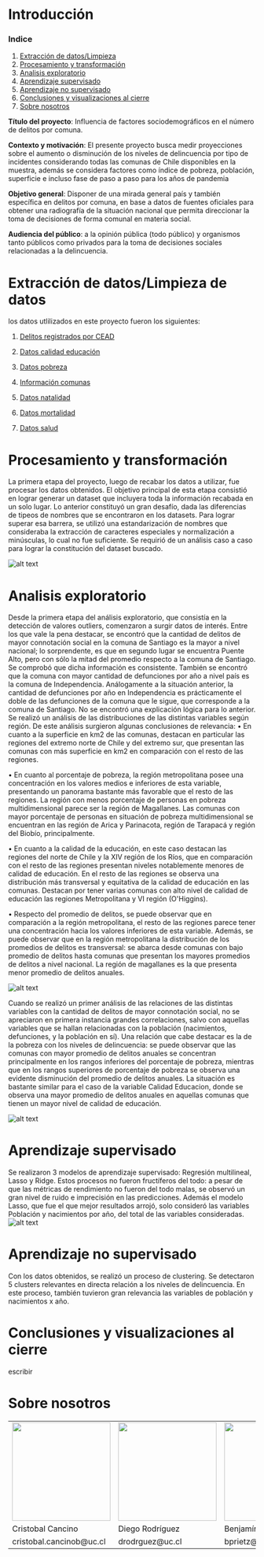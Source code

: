 # Introducción

### **Indice**

1. [Extracción de datos/Limpieza](https://08benja08p.github.io/Grupo-8-CDD/#extracci%C3%B3n-de-datoslimpieza-de-datos)
2. [Procesamiento y transformación](https://08benja08p.github.io/Grupo-8-CDD/#procesamiento-y-transformaci%C3%B3n)
3. [Analisis exploratorio](https://08benja08p.github.io/Grupo-8-CDD/#analisis-exploratorio)
4. [Aprendizaje supervisado](https://08benja08p.github.io/Grupo-8-CDD/#aprendizaje-supervisado)
5. [Aprendizaje no supervisado](https://08benja08p.github.io/Grupo-8-CDD/#aprendizaje-no-supervisado)
6. [Conclusiones y visualizaciones al cierre](https://08benja08p.github.io/Grupo-8-CDD/#conclusiones-y-visualizaciones-al-cierre)
7. [Sobre nosotros](https://08benja08p.github.io/Grupo-8-CDD/#Sobre-nosotros)

**Título del proyecto**: Influencia de factores sociodemográficos en el número de delitos por comuna.

**Contexto y motivación**: El presente proyecto busca medir proyecciones sobre el aumento o disminución de los niveles de delincuencia por tipo de incidentes considerando todas las comunas de Chile disponibles en la muestra, además se considera factores como índice de pobreza, población, superficie e incluso fase de paso a paso para los años de pandemia

**Objetivo general**: Disponer de una mirada general país y también específica en delitos por comuna, en base a datos de fuentes oficiales para obtener una radiografía de la situación nacional que permita direccionar la toma de decisiones de forma comunal en materia social.

**Audiencia del público**: a la opinión pública (todo público) y organismos tanto públicos como privados para la toma de decisiones sociales relacionadas a la delincuencia.

# Extracción de datos/Limpieza de datos

los datos utlilizados en este proyecto fueron los siguientes:

1. [Delitos registrados por CEAD](http://cead.spd.gov.cl/centro-de-documentacion/?wpdmpro=estadisticas-anuales-delitos-de-mayor-connotacion-social-dmcs-base-censo-2017)

2. [Datos calidad educación](http://datos.mineduc.cl/dashboards/20014/descarga-bases-de-datos-sned/)

3. [Datos pobreza](http://observatorio.ministeriodesarrollosocial.gob.cl/storage/docs/pobreza-comunal/2017/PLANILLA_Estimaciones_comunales_tasa_pobreza_por_ingresos_multidimensional_2017.xlsx)

4. [Información comunas](https://github.com/MinCiencia/Datos-COVID19/blob/master/input/Otros/InformacionComunas.csv)

5. [Datos natalidad](https://github.com/MinCiencia/Datos-COVID19/tree/master/input/RegistroCivil)

6. [Datos mortalidad](https://github.com/MinCiencia/Datos-COVID19/tree/master/input/RegistroCivil)

7. [Datos salud](https://repositoriodeis.minsal.cl/DatosAbiertos/Establecimientos_ChileDEIS_MINSAL%2010-12-2021.xlsx)

# Procesamiento y transformación

La primera etapa del proyecto, luego de recabar los datos a utilizar, fue procesar los datos obtenidos. El objetivo principal de esta etapa consistió en lograr generar un dataset que incluyera toda la información recabada en un solo lugar. Lo anterior constituyó un gran desafío, dada las diferencias de tipeos de nombres que se encontraron en los datasets. Para lograr superar esa barrera, se utilizó una estandarización de nombres que consideraba la extracción de caracteres especiales y normalización a minúsculas, lo cual no fue suficiente. Se requirió de un análisis caso a caso para lograr la constitución del dataset buscado.

![alt text](https://github.com/08benja08p/Grupo-8-CDD/raw/main/Fotos/dataset.jpg "Logo Title Text 1")


# Analisis exploratorio

Desde la primera etapa del análisis exploratorio, que consistía en la detección de valores outliers, comenzaron a surgir datos de interés. Entre los que vale la pena destacar, se encontró que la cantidad de delitos de mayor connotación social en la comuna de Santiago es la mayor a nivel nacional; lo sorprendente, es que en segundo lugar se encuentra Puente Alto, pero con sólo la mitad del promedio respecto a la comuna de Santiago. Se comprobó que dicha información es consistente. 
También se encontró que la comuna con mayor cantidad de defunciones por año a nivel país es la comuna de Independencia. Análogamente a la situación anterior, la cantidad de defunciones por año en Independencia es prácticamente el doble de las defunciones de la comuna que le sigue, que corresponde a la comuna de Santiago. No se encontró una explicación lógica para lo anterior.
Se realizó un análisis de las distribuciones de las distintas variables según región. De este análisis surgieron algunas conclusiones de relevancia:
•	En cuanto a la superficie en km2 de las comunas, destacan en particular las regiones del extremo norte de Chile y del extremo sur, que presentan las comunas con más superficie en km2 en comparación con el resto de las regiones.

•	En cuanto al porcentaje de pobreza, la región metropolitana posee una concentración en los valores medios e inferiores de esta variable, presentando un panorama bastante más favorable que el resto de las regiones. La región con menos porcentaje de personas en pobreza multidimensional parece ser la región de Magallanes. Las comunas con mayor porcentaje de personas en situación de pobreza multidimensional se encuentran en las región de Arica y Parinacota, región de Tarapacá y región del Biobío, principalmente.

•	En cuanto a la calidad de la educación, en este caso destacan las regiones del norte de Chile y la XIV región de los Ríos, que en comparación con el resto de las regiones presentan niveles notablemente menores de calidad de educación. En el resto de las regiones se observa una distribución más transversal y equitativa de la calidad de educación en las comunas. Destacan por tener varias comunas con alto nivel de calidad de educación las regiones Metropolitana y VI región (O'Higgins).

•	Respecto del promedio de delitos, se puede observar que en comparación a la región metropolitana, el resto de las regiones parece tener una concentración hacia los valores inferiores de esta variable. Además, se puede observar que en la región metropolitana la distribución de los promedios de delitos es transversal: se abarca desde comunas con bajo promedio de delitos hasta comunas que presentan los mayores promedios de delitos a nivel nacional. La región de magallanes es la que presenta menor promedio de delitos anuales. 

![alt text](https://github.com/08benja08p/Grupo-8-CDD/raw/main/Fotos/6_graf.jpg "Logo Title Text 1")


Cuando se realizó un primer análisis de las relaciones de las distintas variables con la cantidad de delitos de mayor connotación social, no se apreciaron en primera instancia grandes correlaciones, salvo con aquellas variables que se hallan relacionadas con la población (nacimientos, defunciones, y la población en sí). Una relación que cabe destacar es la de la pobreza con los niveles de delincuencia:  se puede observar que las comunas con mayor promedio de delitos anuales se concentran principalmente en los rangos inferiores del porcentaje de pobreza, mientras que en los rangos superiores de porcentaje de pobreza se observa una evidente disminución del promedio de delitos anuales. La situación es bastante similar para el caso de la variable Calidad Educacion, donde se observa una mayor promedio de delitos anuales en aquellas comunas que tienen un mayor nivel de calidad de educación.

![alt text](https://github.com/08benja08p/Grupo-8-CDD/raw/main/Fotos/dataset.jpg "Logo Title Text 1")


# Aprendizaje supervisado

Se realizaron 3 modelos de aprendizaje supervisado: Regresión multilineal, Lasso y Ridge. Estos procesos no fueron fructíferos del todo: a pesar de que las métricas de rendimiento no fueron del todo malas, se observó un gran nivel de ruido e imprecisión en las predicciones. Además el modelo Lasso, que fue el que mejor resultados arrojó, solo consideró las variables Población y nacimientos por año, del total de las variables consideradas.
![alt text](https://github.com/08benja08p/Grupo-8-CDD/raw/main/Fotos/6_graf.jpg "Logo Title Text 1")



# Aprendizaje no supervisado

Con los datos obtenidos, se realizó un proceso de clustering. Se detectaron 5 clusters relevantes en directa relación a los niveles de delincuencia. En este proceso, también tuvieron gran relevancia las variables de población y nacimientos x año.


# Conclusiones y visualizaciones al cierre

escribir

# Sobre nosotros

<table>
  <tr>
    <td><img src="https://github.com/08benja08p/Grupo-8-CDD/raw/main/Fotos/Foto-Cristobal.jpg" width="200"></td>
    <td><img src="https://github.com/08benja08p/Grupo-8-CDD/raw/main/Fotos/Foto-Diego.jpg" width="200"></td>
    <td><img src="https://github.com/08benja08p/Grupo-8-CDD/raw/main/Fotos/Benja-Foto.JPG" width="200" ></td>
    <td><img src="https://github.com/08benja08p/Grupo-8-CDD/raw/main/Fotos/Foto-Larry.jpg" width="200"></td>
  </tr>
  <tr>
    <td>Cristobal Cancino</td>
    <td>Diego Rodríguez</td>
    <td>Benjamín Prieto</td>
    <td>Larry Uribe</td>
  </tr>
  <tr>
    <td>cristobal.cancinob@uc.cl</td>
    <td>drodrguez@uc.cl</td>
    <td>bprietz@uc.cl</td>
    <td>larry@uc.cl</td>
  </tr>
</table>
